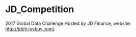 # JD_Competition
2017 Global Data Challenge Hosted by JD Finance, website: http://jddjr.joybuy.com/.
